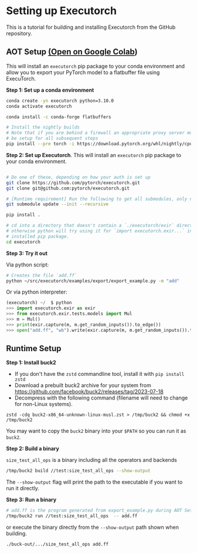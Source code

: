 # Setting up Executorch

This is a tutorial for building and installing Executorch from the GitHub repository.

## AOT Setup [(Open on Google Colab](https://colab.research.google.com/drive/1oJBt3fj_Tr3FE7L9RdUgSKK9XzJfUv4F#scrollTo=fC4CB3kFhHPJ))


This will install an `executorch` pip package to your conda environment and allow you to export your PyTorch model to a flatbuffer file using ExecuTorch.

**Step 1: Set up a conda environment**
```bash
conda create -yn executorch python=3.10.0
conda activate executorch

conda install -c conda-forge flatbuffers

# Install the nightly builds
# Note that if you are behind a firewall an appropriate proxy server must
# be setup for all subsequent steps
pip install --pre torch -i https://download.pytorch.org/whl/nightly/cpu
```

**Step 2: Set up Executorch**. This will install an  `executorch` pip package to your conda environment.
```bash

# Do one of these, depending on how your auth is set up
git clone https://github.com/pytorch/executorch.git
git clone git@github.com:pytorch/executorch.git

# [Runtime requirement] Run the following to get all submodules, only need for runtime setup
git submodule update --init --recursive

pip install .

# cd into a directory that doesn't contain a `./executorch/exir` directory, since
# otherwise python will try using it for `import executorch.exir...` instead of using the
# installed pip package.
cd executorch
```

**Step 3: Try it out**

Via python script:
```bash
# Creates the file `add.ff`
python ~/src/executorch/examples/export/export_example.py -m "add"
```

Or via python interpreter:
```python
(executorch) ~/  $ python
>>> import executorch.exir as exir
>>> from executorch.exir.tests.models import Mul
>>> m = Mul()
>>> print(exir.capture(m, m.get_random_inputs()).to_edge())
>>> open("add.ff", "wb").write(exir.capture(m, m.get_random_inputs()).to_edge().to_executorch().buffer)
```

## Runtime Setup

**Step 1: Install buck2**

- If you don't have the `zstd` commandline tool, install it with `pip install zstd`
- Download a prebuilt buck2 archive for your system from https://github.com/facebook/buck2/releases/tag/2023-07-18
- Decompress with the following command (filename will need to change for non-Linux systems).

```
zstd -cdq buck2-x86_64-unknown-linux-musl.zst > /tmp/buck2 && chmod +x /tmp/buck2
```

You may want to copy the `buck2` binary into your `$PATH` so you can run it as `buck2`.

**Step 2: Build a binary**

`size_test_all_ops` is a binary including all the operators and backends

```bash
/tmp/buck2 build //test:size_test_all_ops --show-output
```

The `--show-output` flag will print the path to the executable if you want to run it directly.

**Step 3: Run a binary**

```bash
# add.ff is the program generated from export_example.py during AOT Setup Step 3
/tmp/buck2 run //test:size_test_all_ops  -- add.ff
```

or execute the binary directly from the `--show-output` path shown when building.

```bash
./buck-out/.../size_test_all_ops add.ff
```
